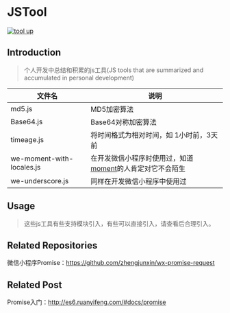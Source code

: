# JSTool
[![tool up](https://img.shields.io/badge/tool-up-brightgreen.svg)](https://github.com/flitrue/JSTool)
## Introduction

> 个人开发中总结和积累的js工具(JS tools that are summarized and accumulated in personal development)

| 文件名 | 说明 |
| ----| ---- |
| md5.js | MD5加密算法 |
| Base64.js | Base64对称加密算法 |
| timeage.js | 将时间格式为相对时间，如 1小时前，3天前 |
| we-moment-with-locales.js | 在开发微信小程序时使用过，知道[moment](https://github.com/moment/moment)的人肯定对它不会陌生 |
|we-underscore.js | 同样在开发微信小程序中使用过

## Usage

> 这些js工具有些支持模块引入，有些可以直接引入，请查看后合理引入。

## Related Repositories
微信小程序Promise：https://github.com/zhengjunxin/wx-promise-request

## Related Post
Promise入门：http://es6.ruanyifeng.com/#docs/promise  
